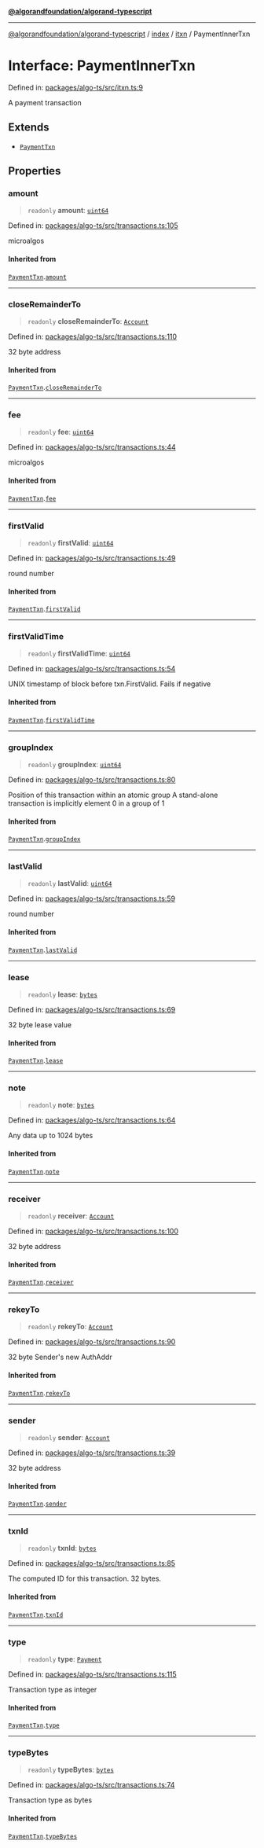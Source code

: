 [**@algorandfoundation/algorand-typescript**](../../../../README.md)

***

[@algorandfoundation/algorand-typescript](../../../../README.md) / [index](../../../README.md) / [itxn](../README.md) / PaymentInnerTxn

# Interface: PaymentInnerTxn

Defined in: [packages/algo-ts/src/itxn.ts:9](https://github.com/algorandfoundation/puya-ts/blob/main/packages/algo-ts/src/itxn.ts#L9)

A payment transaction

## Extends

- [`PaymentTxn`](../../../-internal-/interfaces/PaymentTxn.md)

## Properties

### amount

> `readonly` **amount**: [`uint64`](../../../type-aliases/uint64.md)

Defined in: [packages/algo-ts/src/transactions.ts:105](https://github.com/algorandfoundation/puya-ts/blob/main/packages/algo-ts/src/transactions.ts#L105)

microalgos

#### Inherited from

[`PaymentTxn`](../../../-internal-/interfaces/PaymentTxn.md).[`amount`](../../../-internal-/interfaces/PaymentTxn.md#amount)

***

### closeRemainderTo

> `readonly` **closeRemainderTo**: [`Account`](../../../type-aliases/Account.md)

Defined in: [packages/algo-ts/src/transactions.ts:110](https://github.com/algorandfoundation/puya-ts/blob/main/packages/algo-ts/src/transactions.ts#L110)

32 byte address

#### Inherited from

[`PaymentTxn`](../../../-internal-/interfaces/PaymentTxn.md).[`closeRemainderTo`](../../../-internal-/interfaces/PaymentTxn.md#closeremainderto)

***

### fee

> `readonly` **fee**: [`uint64`](../../../type-aliases/uint64.md)

Defined in: [packages/algo-ts/src/transactions.ts:44](https://github.com/algorandfoundation/puya-ts/blob/main/packages/algo-ts/src/transactions.ts#L44)

microalgos

#### Inherited from

[`PaymentTxn`](../../../-internal-/interfaces/PaymentTxn.md).[`fee`](../../../-internal-/interfaces/PaymentTxn.md#fee)

***

### firstValid

> `readonly` **firstValid**: [`uint64`](../../../type-aliases/uint64.md)

Defined in: [packages/algo-ts/src/transactions.ts:49](https://github.com/algorandfoundation/puya-ts/blob/main/packages/algo-ts/src/transactions.ts#L49)

round number

#### Inherited from

[`PaymentTxn`](../../../-internal-/interfaces/PaymentTxn.md).[`firstValid`](../../../-internal-/interfaces/PaymentTxn.md#firstvalid)

***

### firstValidTime

> `readonly` **firstValidTime**: [`uint64`](../../../type-aliases/uint64.md)

Defined in: [packages/algo-ts/src/transactions.ts:54](https://github.com/algorandfoundation/puya-ts/blob/main/packages/algo-ts/src/transactions.ts#L54)

UNIX timestamp of block before txn.FirstValid. Fails if negative

#### Inherited from

[`PaymentTxn`](../../../-internal-/interfaces/PaymentTxn.md).[`firstValidTime`](../../../-internal-/interfaces/PaymentTxn.md#firstvalidtime)

***

### groupIndex

> `readonly` **groupIndex**: [`uint64`](../../../type-aliases/uint64.md)

Defined in: [packages/algo-ts/src/transactions.ts:80](https://github.com/algorandfoundation/puya-ts/blob/main/packages/algo-ts/src/transactions.ts#L80)

Position of this transaction within an atomic group
A stand-alone transaction is implicitly element 0 in a group of 1

#### Inherited from

[`PaymentTxn`](../../../-internal-/interfaces/PaymentTxn.md).[`groupIndex`](../../../-internal-/interfaces/PaymentTxn.md#groupindex)

***

### lastValid

> `readonly` **lastValid**: [`uint64`](../../../type-aliases/uint64.md)

Defined in: [packages/algo-ts/src/transactions.ts:59](https://github.com/algorandfoundation/puya-ts/blob/main/packages/algo-ts/src/transactions.ts#L59)

round number

#### Inherited from

[`PaymentTxn`](../../../-internal-/interfaces/PaymentTxn.md).[`lastValid`](../../../-internal-/interfaces/PaymentTxn.md#lastvalid)

***

### lease

> `readonly` **lease**: [`bytes`](../../../type-aliases/bytes.md)

Defined in: [packages/algo-ts/src/transactions.ts:69](https://github.com/algorandfoundation/puya-ts/blob/main/packages/algo-ts/src/transactions.ts#L69)

32 byte lease value

#### Inherited from

[`PaymentTxn`](../../../-internal-/interfaces/PaymentTxn.md).[`lease`](../../../-internal-/interfaces/PaymentTxn.md#lease)

***

### note

> `readonly` **note**: [`bytes`](../../../type-aliases/bytes.md)

Defined in: [packages/algo-ts/src/transactions.ts:64](https://github.com/algorandfoundation/puya-ts/blob/main/packages/algo-ts/src/transactions.ts#L64)

Any data up to 1024 bytes

#### Inherited from

[`PaymentTxn`](../../../-internal-/interfaces/PaymentTxn.md).[`note`](../../../-internal-/interfaces/PaymentTxn.md#note)

***

### receiver

> `readonly` **receiver**: [`Account`](../../../type-aliases/Account.md)

Defined in: [packages/algo-ts/src/transactions.ts:100](https://github.com/algorandfoundation/puya-ts/blob/main/packages/algo-ts/src/transactions.ts#L100)

32 byte address

#### Inherited from

[`PaymentTxn`](../../../-internal-/interfaces/PaymentTxn.md).[`receiver`](../../../-internal-/interfaces/PaymentTxn.md#receiver)

***

### rekeyTo

> `readonly` **rekeyTo**: [`Account`](../../../type-aliases/Account.md)

Defined in: [packages/algo-ts/src/transactions.ts:90](https://github.com/algorandfoundation/puya-ts/blob/main/packages/algo-ts/src/transactions.ts#L90)

32 byte Sender's new AuthAddr

#### Inherited from

[`PaymentTxn`](../../../-internal-/interfaces/PaymentTxn.md).[`rekeyTo`](../../../-internal-/interfaces/PaymentTxn.md#rekeyto)

***

### sender

> `readonly` **sender**: [`Account`](../../../type-aliases/Account.md)

Defined in: [packages/algo-ts/src/transactions.ts:39](https://github.com/algorandfoundation/puya-ts/blob/main/packages/algo-ts/src/transactions.ts#L39)

32 byte address

#### Inherited from

[`PaymentTxn`](../../../-internal-/interfaces/PaymentTxn.md).[`sender`](../../../-internal-/interfaces/PaymentTxn.md#sender)

***

### txnId

> `readonly` **txnId**: [`bytes`](../../../type-aliases/bytes.md)

Defined in: [packages/algo-ts/src/transactions.ts:85](https://github.com/algorandfoundation/puya-ts/blob/main/packages/algo-ts/src/transactions.ts#L85)

The computed ID for this transaction. 32 bytes.

#### Inherited from

[`PaymentTxn`](../../../-internal-/interfaces/PaymentTxn.md).[`txnId`](../../../-internal-/interfaces/PaymentTxn.md#txnid)

***

### type

> `readonly` **type**: [`Payment`](../../../enumerations/TransactionType.md#payment)

Defined in: [packages/algo-ts/src/transactions.ts:115](https://github.com/algorandfoundation/puya-ts/blob/main/packages/algo-ts/src/transactions.ts#L115)

Transaction type as integer

#### Inherited from

[`PaymentTxn`](../../../-internal-/interfaces/PaymentTxn.md).[`type`](../../../-internal-/interfaces/PaymentTxn.md#type)

***

### typeBytes

> `readonly` **typeBytes**: [`bytes`](../../../type-aliases/bytes.md)

Defined in: [packages/algo-ts/src/transactions.ts:74](https://github.com/algorandfoundation/puya-ts/blob/main/packages/algo-ts/src/transactions.ts#L74)

Transaction type as bytes

#### Inherited from

[`PaymentTxn`](../../../-internal-/interfaces/PaymentTxn.md).[`typeBytes`](../../../-internal-/interfaces/PaymentTxn.md#typebytes)
